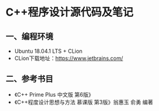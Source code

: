 # C++程序设计源代码及笔记
## 一、编程环境
* Ubuntu 18.04.1 LTS + CLion
* CLion下载地址：https://www.jetbrains.com/
## 二、参考书目
* 《C++ Prime Plus 中文版 第6版》
* 《C++程度设计思想与方法 慕课版 第3版》翁惠玉 俞勇 编著
